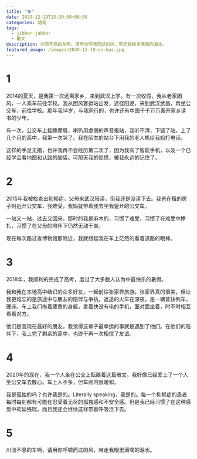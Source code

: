 ```yaml
---
title: "车"
date: 2020-12-19T15:30:00+08:00
categories: 随笔
tags:
  - jibber-jabber
  - 散文
description: 川流不息的车啊，请用你呼啸而过的风，带走我眼里满噙的泪水。
featured_image: /images/2020-12-19-on-bus.jpg
---
```

# 1
2014的夏天，是我第一次远离家乡，来到武汉上学。有一次收假，我从老家团风，一人乘车前往学校。我从团风客运站出发，途径阳逻，来到武汉武昌，再坐公交车，前往学校。那年我14岁，与我同行的，也许还有中国千千万万离开家乡读书的少年。

有一次，公交车上接踵摩肩，喇叭用虚弱的声音报站，我听不清，下错了站。上了几个月的高中，我第一次哭了。我在陌生的站台下用我的老人机给我妈打电话。

这样的手足无措，也许我再不会经历第二次了，因为我有了智能手机，以及一个已经学会看地图和认路的脑袋。可那天我的惊慌，被我永远的记住了。

# 2
2015年我被检查出抑郁症，父母来武汉陪读，但我还是没读下去。我爸在租的房子附近开公交车，我难受，我妈就带着我去坐我爸开的公交车。

一站又一站，过去又回来。那时的我是麻木的，习惯了难受，习惯了在难受中挣扎，习惯了在父母的陪伴下仍然无动于衷。

现在每次路过省博物馆那附近，我就想起我在车上茫然的看着道路的眼神。

# 3
2018年，我顺利的完成了高考，度过了大多数人认为中最快乐的暑假。

我和我在本地高中结识的众多好友，一起前往张家界旅游。张家界真的很美，但让我更难忘的是旅途中与朋友的陪伴与争执。返途的火车在深夜，是一辆普快列车，硬座。车上我们拖着疲惫的身躯，拿着快没有电的手机，面对面坐着，时不时相互看看对方。

他们是我现在最好的朋友，我觉得这辈子最幸运的事就是遇到了他们。在他们的陪伴下，我上完了剩余的高中，也终于再一次相信了友谊。


# 4
2020年的现在，我一个人坐在公交上酝酿着这篇散文。我好像已经爱上了一个人坐公交车去散心。车上人不多，但车厢内很暖和。

我是孤独的吗？也许我是的。Literally speaking，我是的。每一个抑郁症的患者每时每刻都有可能在忍受着无尽的孤独感和不安全感。但是我已经习惯了在这种感觉中苟延残喘，而且我还会继续这样带着呼吸活下去。

# 5
川流不息的车啊，请用你呼啸而过的风，带走我眼里满噙的泪水。
